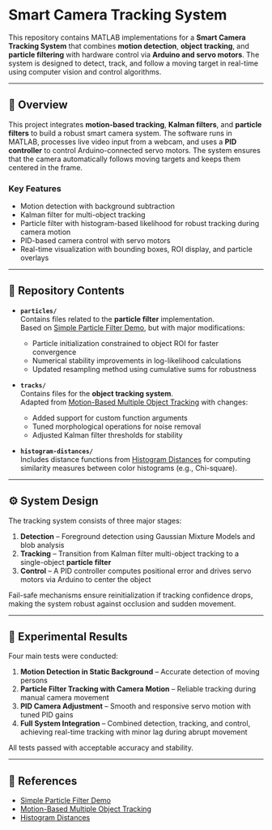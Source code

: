 # Smart Camera Tracking System

This repository contains MATLAB implementations for a **Smart Camera Tracking System** that combines **motion detection**, **object tracking**, and **particle filtering** with hardware control via **Arduino and servo motors**. The system is designed to detect, track, and follow a moving target in real-time using computer vision and control algorithms.

---

## 📖 Overview
This project integrates **motion-based tracking**, **Kalman filters**, and **particle filters** to build a robust smart camera system. The software runs in MATLAB, processes live video input from a webcam, and uses a **PID controller** to control Arduino-connected servo motors. The system ensures that the camera automatically follows moving targets and keeps them centered in the frame.  

### Key Features
- Motion detection with background subtraction  
- Kalman filter for multi-object tracking  
- Particle filter with histogram-based likelihood for robust tracking during camera motion  
- PID-based camera control with servo motors  
- Real-time visualization with bounding boxes, ROI display, and particle overlays  

---

## 📂 Repository Contents
- **`particles/`**  
  Contains files related to the **particle filter** implementation.  
  Based on [Simple Particle Filter Demo](https://www.mathworks.com/matlabcentral/fileexchange/33666-simple-particle-filter-demo), but with major modifications:
  - Particle initialization constrained to object ROI for faster convergence  
  - Numerical stability improvements in log-likelihood calculations  
  - Updated resampling method using cumulative sums for robustness  

- **`tracks/`**  
  Contains files for the **object tracking system**.  
  Adapted from [Motion-Based Multiple Object Tracking](https://www.mathworks.com/help/vision/ug/motion-based-multiple-object-tracking.html) with changes:
  - Added support for custom function arguments  
  - Tuned morphological operations for noise removal  
  - Adjusted Kalman filter thresholds for stability  

- **`histogram-distances/`**  
  Includes distance functions from [Histogram Distances](https://www.mathworks.com/matlabcentral/fileexchange/39275-histogram-distances) for computing similarity measures between color histograms (e.g., Chi-square).  

---

## ⚙️ System Design
The tracking system consists of three major stages:
1. **Detection** – Foreground detection using Gaussian Mixture Models and blob analysis  
2. **Tracking** – Transition from Kalman filter multi-object tracking to a single-object **particle filter**  
3. **Control** – A PID controller computes positional error and drives servo motors via Arduino to center the object  

Fail-safe mechanisms ensure reinitialization if tracking confidence drops, making the system robust against occlusion and sudden movement.

---

## 🧪 Experimental Results
Four main tests were conducted:
1. **Motion Detection in Static Background** – Accurate detection of moving persons  
2. **Particle Filter Tracking with Camera Motion** – Reliable tracking during manual camera movement  
3. **PID Camera Adjustment** – Smooth and responsive servo motion with tuned PID gains  
4. **Full System Integration** – Combined detection, tracking, and control, achieving real-time tracking with minor lag during abrupt movement  

All tests passed with acceptable accuracy and stability.  

---

## 🔗 References
- [Simple Particle Filter Demo](https://www.mathworks.com/matlabcentral/fileexchange/33666-simple-particle-filter-demo)  
- [Motion-Based Multiple Object Tracking](https://www.mathworks.com/help/vision/ug/motion-based-multiple-object-tracking.html)  
- [Histogram Distances](https://www.mathworks.com/matlabcentral/fileexchange/39275-histogram-distances)  

